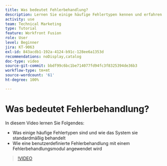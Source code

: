 ```yaml
---
title: Was bedeutet Fehlerbehandlung?
description: Lernen Sie einige häufige Fehlertypen kennen und erfahren Sie, wie das System diese standardmäßig behandelt. Lernen Sie dann, wie Sie in [!DNL Adobe Workfront Fusion]eine benutzerdefinierte Fehlerbehandlung anwenden können.
activity: use
team: Technical Marketing
type: Tutorial
feature: Workfront Fusion
role: User
level: Beginner
jira: KT-9063
exl-id: 843acdb1-192a-4124-b91c-128ee6a1353d
recommendations: noDisplay,catalog
doc-type: video
source-git-commit: bbdf99c6bc1be714077fd94fc3f8325394de36b3
workflow-type: tm+mt
source-wordcount: '61'
ht-degree: 100%

---
```


# Was bedeutet Fehlerbehandlung?

In diesem Video lernen Sie Folgendes:

* Was einige häufige Fehlertypen sind und wie das System sie standardmäßig behandelt
* Wie eine benutzerdefinierte Fehlerbehandlung mit einem Fehlerbehandlungsmodul angewendet wird

>[!VIDEO](https://video.tv.adobe.com/v/335304/?quality=12&learn=on&enablevpops=1)
